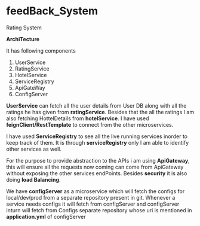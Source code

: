# feedBack_System

Rating System

**ArchiTecture**

It has following components
1. UserService
2. RatingService
3. HotelService
4. ServiceRegistry
5. ApiGateWay
6. ConfigServer

**UserService** can fetch all the user details from User DB along with all the ratings he has given from **ratingService**. Besides that the all the ratings I am also fetching HottelDetails from **hotelService**. I have used **feignClient/RestTemplate** to connect from the other microservices. 

I have used **ServiceRegistry** to see all the live running services inorder to keep track of them. It is through **serviceRegistry** only I am able to identify other services as well.

For the purpose to provide abstraction to the APIs i am using **ApiGateway**, this will ensure all the requests now coming can come from ApiGateway without exposing the other services endPoints. Besides **security** it is also doing **load Balancing**.

We have **configServer** as a microservice which will fetch the configs for local/dev/prod from a separate repository present in git. Whenever a service needs configs it will fetch from configServer and configServer inturn will fetch from Configs separate repository whose uri is mentioned in **application.yml** of configServer
